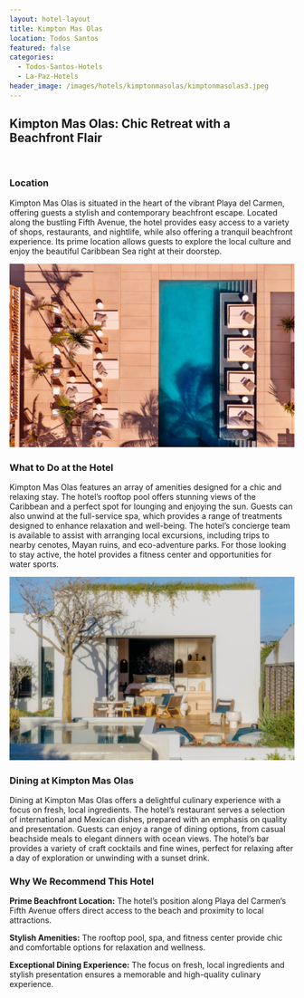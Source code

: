 ```yaml
---
layout: hotel-layout
title: Kimpton Mas Olas
location: Todos Santos
featured: false
categories:
  - Todos-Santos-Hotels
  - La-Paz-Hotels
header_image: /images/hotels/kimptonmasolas/kimptonmasolas3.jpeg
---
```

## Kimpton Mas Olas: Chic Retreat with a Beachfront Flair

&nbsp;

### Location

Kimpton Mas Olas is situated in the heart of the vibrant Playa del Carmen, offering guests a stylish and contemporary beachfront escape. Located along the bustling Fifth Avenue, the hotel provides easy access to a variety of shops, restaurants, and nightlife, while also offering a tranquil beachfront experience. Its prime location allows guests to explore the local culture and enjoy the beautiful Caribbean Sea right at their doorstep.

![](/images/hotels/kimptonmasolas/kimptonmasolas5.jpeg)

### What to Do at the Hotel

Kimpton Mas Olas features an array of amenities designed for a chic and relaxing stay. The hotel’s rooftop pool offers stunning views of the Caribbean and a perfect spot for lounging and enjoying the sun. Guests can also unwind at the full-service spa, which provides a range of treatments designed to enhance relaxation and well-being. The hotel’s concierge team is available to assist with arranging local excursions, including trips to nearby cenotes, Mayan ruins, and eco-adventure parks. For those looking to stay active, the hotel provides a fitness center and opportunities for water sports.

![](/images/hotels/kimptonmasolas/kimptonmasolas4.jpeg)

### Dining at Kimpton Mas Olas

Dining at Kimpton Mas Olas offers a delightful culinary experience with a focus on fresh, local ingredients. The hotel’s restaurant serves a selection of international and Mexican dishes, prepared with an emphasis on quality and presentation. Guests can enjoy a range of dining options, from casual beachside meals to elegant dinners with ocean views. The hotel’s bar provides a variety of craft cocktails and fine wines, perfect for relaxing after a day of exploration or unwinding with a sunset drink.

### Why We Recommend This Hotel

**Prime Beachfront Location:** The hotel’s position along Playa del Carmen’s Fifth Avenue offers direct access to the beach and proximity to local attractions.&nbsp;

**Stylish Amenities:** The rooftop pool, spa, and fitness center provide chic and comfortable options for relaxation and wellness.&nbsp;

**Exceptional Dining Experience:** The focus on fresh, local ingredients and stylish presentation ensures a memorable and high-quality culinary experience.&nbsp;